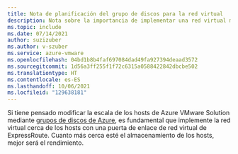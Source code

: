 ```yaml
---
title: Nota de planificación del grupo de discos para la red virtual
description: Nota sobre la importancia de implementar una red virtual más cerca de los hosts de Azure VMware Solution.
ms.topic: include
ms.date: 07/14/2021
author: suzizuber
ms.author: v-szuber
ms.service: azure-vmware
ms.openlocfilehash: 04bd1b8b4faf697084dad49fa927394deaad3572
ms.sourcegitcommit: 1d56a3ff255f1f72c6315a0588422842dbcbe502
ms.translationtype: HT
ms.contentlocale: es-ES
ms.lasthandoff: 10/06/2021
ms.locfileid: "129638181"
---
```

Si tiene pensado modificar la escala de los hosts de Azure VMware Solution mediante [grupos de discos de Azure](../../virtual-machines/disks-pools.md), es fundamental que implemente la red virtual cerca de los hosts con una puerta de enlace de red virtual de ExpressRoute. Cuanto más cerca esté el almacenamiento de los hosts, mejor será el rendimiento.
